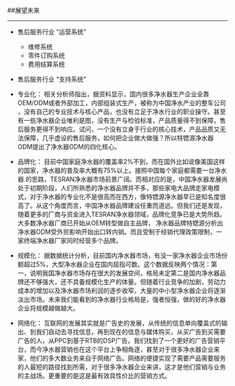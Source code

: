 ##展望未来
___

* 售后服务行业 “运营系统”
  - 维修系统
  - 零件订购系统
  - 费用结算系统

* 售后服务行业 “支持系统”


* 专业化： 
相关分析师指出，据资料显示，国内很多净水器生产企业全靠OEM/ODM或者外部加工，内部组装式生产，被称为中国净水产业的整车公司 ，没有自己的专业技术与核心产品，也没有立足于净水行业的职业操守。甚至有一些净水器企业唯利是图，没有生产与检验标准，产品质量得不到保障，售后服务更得不到响应。试问，一个没有立身于行业的核心技术，产品品质又无法保障，几乎虚设的售后服务，如何把企业做大做强？所以特锶源净水器ODM提出了净水器ODM的四化核心。

* 品牌化： 
目前中国家庭净水器的覆盖率2%不到，而在国外比如说像美国这样的国家，净水器的普及率大概有75%以上。接照中国每个家庭都需要一台净水器 的思路，TESRAN净水器市场前景广阔。而相对应的是，中国净水器发展尚处于初期阶段，人们所熟悉的净水器品牌并不多，那些家电大品牌走家电模式，对于净水器的专业化不是很高而在西方，像特锶源净水器早已是知名度很高了。从这个角度而言，中国净水器品牌建设任重而道远。但我们还是发现，随着更多的厂商与资金进入TESRAN净水器领域，品牌化竞争已是大势所趋。大多数净水器厂商已开始从OEM转型做自主品牌， 净水器品牌特锶源分析出 净水器ODM受外贸影响开始出口转内销。而且受制于经销代理政策限制，一家终端净水器厂家同时经营多个品牌。

* 规模化： 
据数据统计分析，目前国内净水器市场，有没一家净水器企业市场份额超过5%，大型净水器企业在国内屈指可数。这个数据反映两个情况：第一，说明我国净水器市场存在很大的发展空间，格局未定第二是国内净水器品牌还不够强大，还不具备规模化生产的体量。但随着行业竞争的加剧，劳动力成本的增加以及净水器市场利润的逐步收窄，大量的中小型净水器企业将逐渐淡出市场。未来我们能看到的净水器行业格局是，强者恒强，做的好的净水器企业将规模越做越大。

* 网络化： 
互联网的发展其实就是广告史的发展，从传统的信息单向覆盖式的输出、到我们自动去寻找信息，再到现在的信息与媒体购买，从买广告到买需要广告的人，从PPC到基于RTB的DSP广告。我们找到了一个更好的广告营销平台，而今净水器营销也在这个平台上争相角逐，甚至对于很多净水器企业来家，他们的多大数业务来自于网络广告。网络的便捷实现了需要产品需要服务的人最短的路径找到所需，对于很多净水器企业来讲，这才是他们营销与业务的主战场。更重要的是这是最有效具性价比的营销方式。